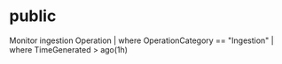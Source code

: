# public
Monitor ingestion
Operation
| where OperationCategory == "Ingestion"
| where TimeGenerated > ago(1h)
